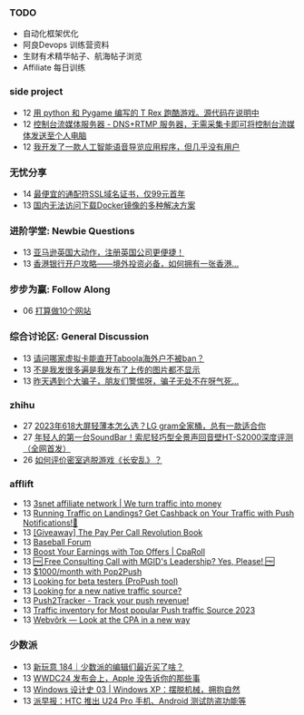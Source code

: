 ### TODO
-  自动化框架优化
-  阿良Devops 训练营资料
-  生财有术精华帖子、航海帖子浏览
-  Affiliate 每日训练

### side project
<!-- sideproject:START -->
-  12 [用 python 和 Pygame 编写的 T Rex 跑酷游戏。源代码在说明中](https://www.youtube.com/watch?v=pZySIXSelCA)
-  12 [控制台流媒体服务器 - DNS+RTMP 服务器，无需采集卡即可将控制台流媒体发送至个人电脑](https://github.com/Aioros/console-streaming-server)
-  12 [我开发了一款人工智能语音导览应用程序，但几乎没有用户](https://www.reddit.com/r/SideProject/comments/18gpp0e/ive_built_an_ai_audio_tour_app_but_have_almost_no/)<!-- sideproject:END -->


### 无忧分享
<!-- ruyo:START -->
-  14 [最便宜的通配符SSL域名证书，仅99元首年](https://51.ruyo.net/18686.html)
-  13 [国内无法访问下载Docker镜像的多种解决方案](https://51.ruyo.net/18687.html)<!-- ruyo:END -->

### 进阶学堂: Newbie Questions
<!-- advertcn1:START -->
-  13 [亚马逊英国大动作，注册英国公司更便捷！](https://www.advertcn.com/thread-115345-1-1.html)
-  13 [香港银行开户攻略——境外投资必备，如何拥有一张香港...](https://www.advertcn.com/thread-115344-1-1.html)<!-- advertcn1:END -->

### 步步为赢: Follow Along
<!-- advertcn2:START -->
-  06 [打算做10个网站](https://www.advertcn.com/thread-115247-1-1.html)<!-- advertcn2:END -->

### 综合讨论区: General Discussion
<!-- advertcn3:START -->
-  13 [请问哪家虚拟卡能直开Taboola海外户不被ban？](https://www.advertcn.com/thread-115353-1-1.html)
-  13 [不是我发很多遍是我发布了上传的图片都不显示](https://www.advertcn.com/thread-115341-1-1.html)
-  13 [昨天遇到个大骗子，朋友们警惕呀，骗子无处不在呀气死...](https://www.advertcn.com/thread-115339-1-1.html)<!-- advertcn3:END -->


### zhihu
<!-- zhihu:START -->
-  27 [2023年618大屏轻薄本怎么选？LG gram全家桶，总有一款适合你](http://zhuanlan.zhihu.com/p/632641888?utm_campaign=rss&utm_medium=rss&utm_source=rss&utm_content=title)
-  27 [年轻人的第一台SoundBar！索尼轻巧型全景声回音壁HT-S2000深度评测（全网首发）](http://zhuanlan.zhihu.com/p/630990296?utm_campaign=rss&utm_medium=rss&utm_source=rss&utm_content=title)
-  26 [如何评价密室逃脱游戏《长安乱》？](http://www.zhihu.com/question/563950552/answer/3045961312?utm_campaign=rss&utm_medium=rss&utm_source=rss&utm_content=title)<!-- zhihu:END -->

### afflift
<!-- afflift:START -->
-  13 [3snet affiliate network | We turn traffic into money](https://afflift.com/f/threads/3snet-affiliate-network-we-turn-traffic-into-money.1333/)
-  13 [Running Traffic on Landings? Get Cashback on Your Traffic with Push Notifications!🚀](https://afflift.com/f/threads/running-traffic-on-landings-get-cashback-on-your-traffic-with-push-notifications-%F0%9F%9A%80.13268/)
-  13 [[Giveaway] The Pay Per Call Revolution Book](https://afflift.com/f/threads/giveaway-the-pay-per-call-revolution-book.13270/)
-  13 [Baseball Forum](https://afflift.com/f/threads/baseball-forum.13075/)
-  13 [Boost Your Earnings with Top Offers | CpaRoll](https://afflift.com/f/threads/boost-your-earnings-with-top-offers-cparoll.13078/)
-  13 [🆓 Free Consulting Call with MGID&#39;s Leadership? Yes, Please! 🆓](https://afflift.com/f/threads/%F0%9F%86%93-free-consulting-call-with-mgids-leadership-yes-please-%F0%9F%86%93.13288/)
-  13 [$1000/month with Pop2Push](https://afflift.com/f/threads/1000-month-with-pop2push.13275/)
-  13 [Looking for beta testers &lpar;ProPush tool&rpar;](https://afflift.com/f/threads/looking-for-beta-testers-propush-tool.11522/)
-  13 [Looking for a new native traffic source?](https://afflift.com/f/threads/looking-for-a-new-native-traffic-source.12647/)
-  13 [Push2Tracker - Track your push revenue!](https://afflift.com/f/threads/push2tracker-track-your-push-revenue.13278/)
-  13 [Traffic inventory for Most popular Push traffic Source 2023](https://afflift.com/f/threads/traffic-inventory-for-most-popular-push-traffic-source-2023.11024/)
-  13 [Webvõrk — Look at the CPA in a new way](https://afflift.com/f/threads/webv%C3%B5rk-%E2%80%94-look-at-the-cpa-in-a-new-way.2820/)<!-- afflift:END -->

### 少数派
<!-- sspai:START -->
-  13 [新玩意 184｜少数派的编辑们最近买了啥？](https://sspai.com/post/89580)
-  13 [WWDC24 发布会上，Apple 没告诉你的那些事](https://sspai.com/post/89541)
-  13 [Windows 设计史 03 | Windows XP：摆脱机械，拥抱自然](https://sspai.com/post/88722)
-  13 [派早报：HTC 推出 U24 Pro 手机、Android 测试防盗功能等](https://sspai.com/post/89560)<!-- sspai:END -->
